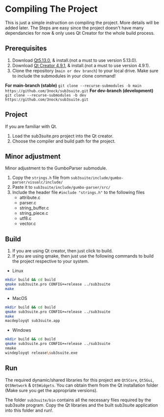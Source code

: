 # Compiling The Project

This is just a simple instruction on compiling the project. More details will be added later.
The Steps are easy since the project doesn't have many dependancies for now & only uses Qt Creator for the whole build process.

## Prerequisites

1. Download [Qt5.13.0](https://download.qt.io/archive/qt/5.13/5.13.0), & install.(not a must to use version 5.13.0).
2. Download [Qt Creator 4.9.1](https://www.qt.io/offline-installers), & install.(not a must to use version 4.9.1).
3. Clone the repository (`main or dev branch`) to your local drive. Make sure to include the submodules in your clone command!

 **For main-branch (stable)**
`git clone --recurse-submodules -b main https://github.com/3nock/sub3suite.git`
 **For dev-branch (development)**
`git clone --recurse-submodules -b dev https://github.com/3nock/sub3suite.git`

## Project

If you are familiar with Qt.
1. Load the sub3suite.pro project into the Qt creator.
2. Choose the compiler and build path for the project.

## Minor adjustment

Minor adjustment to the GumboParser submodule. 
1. Copy the `strings.h` file from `sub3suite/include/gumbo-parser/visualc/include/`
2. Paste it to `sub3suite/include/gumbo-parser/src/`
3. Include the header file `#include "strings.h"` to the following files
	- attribute.c
	- parser.c
	- string_buffer.c
	- string_piece.c
	- utf8.c
	- vector.c
	
## Build

1. If you are using Qt creator, then just click to build.
2. If you are using qmake, then just use the following commands to build the project respective to your system.

- Linux
``` bash
mkdir build && cd build
qmake sub3suite.pro CONFIG+=release ../sub3suite
make
```

- MacOS
``` bash
mkdir build && cd build
qmake sub3suite.pro CONFIG+=release ../sub3suite
make
macdeployqt sub3suite.app
```

- Windows
``` bash
mkdir build && cd build
qmake sub3suite.pro CONFIG+=release ../sub3suite
nmake
windeployqt release\sub3suite.exe
```

## Run
The required dynamic/shared libraries for this project are `Qt5Core`, `Qt5Gui`, `Qt5Network` & `Qt5Widgets`. You can obtain them
from the Qt installation folder (Make sure you get the appropriate versions).

The folder `sub3suite/bin` contains all the necessary files required by the sub3suite program. Copy the Qt libraries and the built sub3suite
application into this folder and run!.